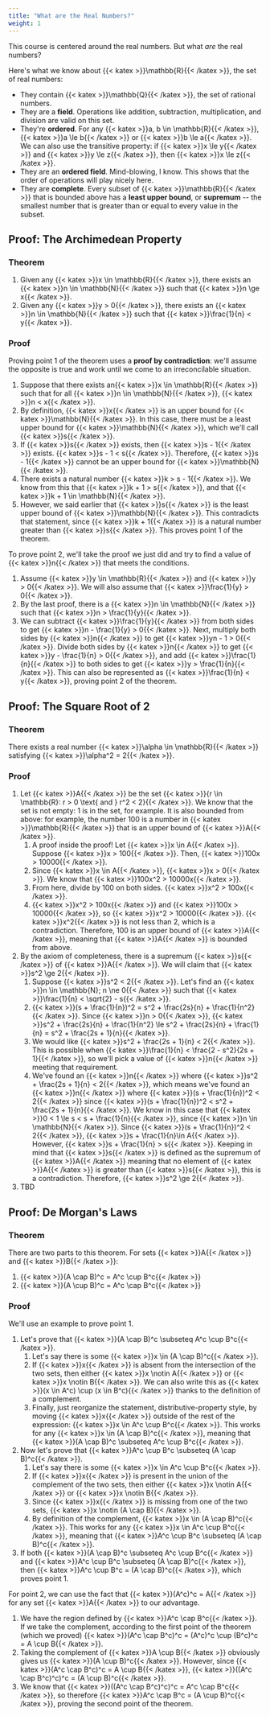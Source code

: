 ```yaml
---
title: "What are the Real Numbers?"
weight: 1
---
```


This course is centered around the real numbers. But what *are* the real numbers?

Here's what we know about {{< katex >}}\mathbb{R}{{< /katex >}}, the set of real numbers:

* They contain {{< katex >}}\mathbb{Q}{{< /katex >}}, the set of rational numbers.
* They are a **field**. Operations like addition, subtraction, multiplication, and division are valid on this set.
* They're **ordered**. For any {{< katex >}}a, b \in \mathbb{R}{{< /katex >}}, {{< katex >}}a \le b{{< /katex >}} or {{< katex >}}b \le a{{< /katex >}}. We can also use the transitive property: if {{< katex >}}x \le y{{< /katex >}} and {{< katex >}}y \le z{{< /katex >}}, then {{< katex >}}x \le z{{< /katex >}}.
* They are an **ordered field**. Mind-blowing, I know. This shows that the order of operations will play nicely here.
* They are **complete**. Every subset of {{< katex >}}\mathbb{R}{{< /katex >}} that is bounded above has a **least upper bound**, or **supremum** -- the smallest number that is greater than or equal to every value in the subset.

## Proof: The Archimedean Property

### Theorem

1. Given any {{< katex >}}x \in \mathbb{R}{{< /katex >}}, there exists an {{< katex >}}n \in \mathbb{N}{{< /katex >}} such that {{< katex >}}n \ge x{{< /katex >}}.
2. Given any {{< katex >}}y > 0{{< /katex >}}, there exists an {{< katex >}}n \in \mathbb{N}{{< /katex >}} such that {{< katex >}}\frac{1}{n} < y{{< /katex >}}.

### Proof

Proving point 1 of the theorem uses a **proof by contradiction**: we'll assume the opposite is true and work until we come to an irreconcilable situation.

1. Suppose that there exists an{{< katex >}}x \in \mathbb{R}{{< /katex >}} such that for all {{< katex >}}n \in \mathbb{N}{{< /katex >}}, {{< katex >}}n < x{{< /katex >}}.
2. By definition, {{< katex >}}x{{< /katex >}} is an upper bound for {{< katex >}}\mathbb{N}{{< /katex >}}. In this case, there must be a least upper bound for {{< katex >}}\mathbb{N}{{< /katex >}}, which we'll call {{< katex >}}s{{< /katex >}}.
3. If {{< katex >}}s{{< /katex >}} exists, then {{< katex >}}s - 1{{< /katex >}} exists. {{< katex >}}s - 1 < s{{< /katex >}}. Therefore, {{< katex >}}s - 1{{< /katex >}} cannot be an upper bound for {{< katex >}}\mathbb{N}{{< /katex >}}.
4. There exists a natural number {{< katex >}}k > s - 1{{< /katex >}}. We know from this that {{< katex >}}k + 1 > s{{< /katex >}}, and that {{< katex >}}k + 1 \in \mathbb{N}{{< /katex >}}.
5. However, we said earlier that {{< katex >}}s{{< /katex >}} is the least upper bound of {{< katex >}}\mathbb{N}{{< /katex >}}. This contradicts that statement, since {{< katex >}}k + 1{{< /katex >}} is a natural number greater than {{< katex >}}s{{< /katex >}}. This proves point 1 of the theorem.

To prove point 2, we'll take the proof we just did and try to find a value of {{< katex >}}n{{< /katex >}} that meets the conditions.

1. Assume {{< katex >}}y \in \mathbb{R}{{< /katex >}} and {{< katex >}}y > 0{{< /katex >}}. We will also assume that {{< katex >}}\frac{1}{y} > 0{{< /katex >}}.
2. By the last proof, there is a {{< katex >}}n \in \mathbb{N}{{< /katex >}} such that {{< katex >}}n > \frac{1}{y}{{< /katex >}}.
3. We can subtract {{< katex >}}\frac{1}{y}{{< /katex >}} from both sides to get {{< katex >}}n - \frac{1}{y} > 0{{< /katex >}}. Next, multiply both sides by {{< katex >}}n{{< /katex >}} to get {{< katex >}}yn - 1 > 0{{< /katex >}}. Divide both sides by {{< katex >}}n{{< /katex >}} to get {{< katex >}}y - \frac{1}{n} > 0{{< /katex >}}, and add {{< katex >}}\frac{1}{n}{{< /katex >}} to both sides to get {{< katex >}}y > \frac{1}{n}{{< /katex >}}. This can also be represented as {{< katex >}}\frac{1}{n} < y{{< /katex >}}, proving point 2 of the theorem.

## Proof: The Square Root of 2

### Theorem

There exists a real number {{< katex >}}\alpha \in \mathbb{R}{{< /katex >}} satisfying {{< katex >}}\alpha^2 = 2{{< /katex >}}.

### Proof

1. Let {{< katex >}}A{{< /katex >}} be the set {{< katex >}}\{r \in \mathbb{R}: r > 0 \text{ and } r^2 < 2\}{{< /katex >}}. We know that the set is not empty: 1 is in the set, for example. It is also bounded from above: for example, the number 100 is a number in {{< katex >}}\mathbb{R}{{< /katex >}} that is an upper bound of {{< katex >}}A{{< /katex >}}.
   1. A proof inside the proof! Let {{< katex >}}x \in A{{< /katex >}}. Suppose {{< katex >}}x > 100{{< /katex >}}. Then, {{< katex >}}100x > 10000{{< /katex >}}.
   2. Since {{< katex >}}x \in A{{< /katex >}}, {{< katex >}}x > 0{{< /katex >}}. We know that {{< katex >}}100x^2 > 10000x{{< /katex >}}.
   3. From here, divide by 100 on both sides. {{< katex >}}x^2 > 100x{{< /katex >}}.
   4. {{< katex >}}x^2 > 100x{{< /katex >}} and {{< katex >}}100x > 10000{{< /katex >}}, so {{< katex >}}x^2 > 10000{{< /katex >}}. {{< katex >}}x^2{{< /katex >}} is not less than 2, which is a contradiction. Therefore, 100 is an upper bound of {{< katex >}}A{{< /katex >}}, meaning that {{< katex >}}A{{< /katex >}} is bounded from above.
2. By the axiom of completeness, there is a supremum {{< katex >}}s{{< /katex >}} of {{< katex >}}A{{< /katex >}}. We will claim that {{< katex >}}s^2 \ge 2{{< /katex >}}.
   1. Suppose {{< katex >}}s^2 < 2{{< /katex >}}. Let's find an {{< katex >}}n \in \mathbb{N}; n \ne 0{{< /katex >}} such that {{< katex >}}\frac{1}{n} < \sqrt{2} - s{{< /katex >}}.
   2. {{< katex >}}(s + \frac{1}{n})^2 = s^2 + \frac{2s}{n} + \frac{1}{n^2}{{< /katex >}}. Since {{< katex >}}n > 0{{< /katex >}}, {{< katex >}}s^2 + \frac{2s}{n} + \frac{1}{n^2} \le s^2 + \frac{2s}{n} + \frac{1}{n} = s^2 + \frac{2s + 1}{n}{{< /katex >}}.
   3. We would like {{< katex >}}s^2 + \frac{2s + 1}{n} < 2{{< /katex >}}. This is possible when {{< katex >}}\frac{1}{n} < \frac{2 - s^2}{2s + 1}{{< /katex >}}, so we'll pick a value of {{< katex >}}n{{< /katex >}} meeting that requirement.
   4. We've found an {{< katex >}}n{{< /katex >}} where {{< katex >}}s^2 + \frac{2s + 1}{n} < 2{{< /katex >}}, which means we've found an {{< katex >}}n{{< /katex >}} where {{< katex >}}(s + \frac{1}{n})^2 < 2{{< /katex >}} since {{< katex >}}(s + \frac{1}{n})^2 < s^2 + \frac{2s + 1}{n}{{< /katex >}}. We know in this case that {{< katex >}}0 < 1 \le s < s + \frac{1}{n}{{< /katex >}}, since {{< katex >}}n \in \mathbb{N}{{< /katex >}}. Since {{< katex >}}(s + \frac{1}{n})^2 < 2{{< /katex >}}, {{< katex >}}s + \frac{1}{n}\in A{{< /katex >}}. However, {{< katex >}}s + \frac{1}{n} > s{{< /katex >}}. Keeping in mind that {{< katex >}}s{{< /katex >}} is defined as the supremum of {{< katex >}}A{{< /katex >}} meaning that no element of {{< katex >}}A{{< /katex >}} is greater than {{< katex >}}s{{< /katex >}}, this is a contradiction. Therefore, {{< katex >}}s^2 \ge 2{{< /katex >}}.
3. TBD

## Proof: De Morgan's Laws

### Theorem

There are two parts to this theorem. For sets {{< katex >}}A{{< /katex >}} and {{< katex >}}B{{< /katex >}}:

1. {{< katex >}}(A \cap B)^c = A^c \cup B^c{{< /katex >}}
2. {{< katex >}}(A \cup B)^c = A^c \cap B^c{{< /katex >}}

### Proof

We'll use an example to prove point 1.

1. Let's prove that {{< katex >}}(A \cap B)^c \subseteq A^c \cup B^c{{< /katex >}}.
   1. Let's say there is some {{< katex >}}x \in (A \cap B)^c{{< /katex >}}.
   2. If {{< katex >}}x{{< /katex >}} is absent from the intersection of the two sets, then either {{< katex >}}x \notin A{{< /katex >}} or {{< katex >}}x \notin B{{< /katex >}}. We can also write this as {{< katex >}}(x \in A^c) \cup (x \in B^c){{< /katex >}} thanks to the definition of a complement.
   3. Finally, just reorganize the statement, distributive-property style, by moving {{< katex >}}x{{< /katex >}} outside of the rest of the expression: {{< katex >}}x \in A^c \cup B^c{{< /katex >}}. This works for any {{< katex >}}x \in (A \cap B)^c{{< /katex >}}, meaning that {{< katex >}}(A \cap B)^c \subseteq A^c \cup B^c{{< /katex >}}.
2. Now let's prove that {{< katex >}}A^c \cup B^c \subseteq (A \cap B)^c{{< /katex >}}.
   1. Let's say there is some {{< katex >}}x \in A^c \cup B^c{{< /katex >}}.
   2. If {{< katex >}}x{{< /katex >}} is present in the union of the complement of the two sets, then either {{< katex >}}x \notin A{{< /katex >}} or {{< katex >}}x \notin B{{< /katex >}}.
   3. Since {{< katex >}}x{{< /katex >}} is missing from one of the two sets, {{< katex >}}x \notin (A \cap B){{< /katex >}}.
   4. By definition of the complement, {{< katex >}}x \in (A \cap B)^c{{< /katex >}}. This works for any {{< katex >}}x \in A^c \cup B^c{{< /katex >}}, meaning that {{< katex >}}A^c \cup B^c \subseteq (A \cap B)^c{{< /katex >}}.
3. If both {{< katex >}}(A \cap B)^c \subseteq A^c \cup B^c{{< /katex >}} and {{< katex >}}A^c \cup B^c \subseteq (A \cap B)^c{{< /katex >}}, then {{< katex >}}A^c \cup B^c = (A \cap B)^c{{< /katex >}}, which proves point 1.

For point 2, we can use the fact that {{< katex >}}(A^c)^c = A{{< /katex >}} for any set {{< katex >}}A{{< /katex >}} to our advantage.

1. We have the region defined by {{< katex >}}A^c \cap B^c{{< /katex >}}. If we take the complement, according to the first point of the theorem (which we proved) {{< katex >}}(A^c \cap B^c)^c = (A^c)^c \cup (B^c)^c = A \cup B{{< /katex >}}.
2. Taking the complement of {{< katex >}}A \cup B{{< /katex >}} obviously gives us {{< katex >}}(A \cup B)^c{{< /katex >}}. However, since {{< katex >}}(A^c \cap B^c)^c = A \cup B{{< /katex >}}, {{< katex >}}((A^c \cap B^c)^c)^c = (A \cup B)^c{{< /katex >}}.
3. We know that {{< katex >}}((A^c \cap B^c)^c)^c = A^c \cap B^c{{< /katex >}}, so therefore {{< katex >}}A^c \cap B^c = (A \cup B)^c{{< /katex >}}, proving the second point of the theorem.
